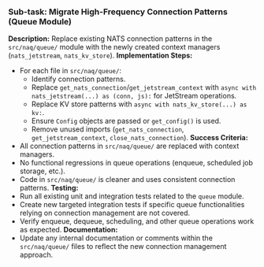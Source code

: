 ### Sub-task: Migrate High-Frequency Connection Patterns (Queue Module)
**Description:** Replace existing NATS connection patterns in the `src/naq/queue/` module with the newly created context managers (`nats_jetstream`, `nats_kv_store`).
**Implementation Steps:**
- For each file in `src/naq/queue/`:
    - Identify connection patterns.
    - Replace `get_nats_connection`/`get_jetstream_context` with `async with nats_jetstream(...) as (conn, js):` for JetStream operations.
    - Replace KV store patterns with `async with nats_kv_store(...) as kv:`.
    - Ensure `Config` objects are passed or `get_config()` is used.
    - Remove unused imports (`get_nats_connection`, `get_jetstream_context`, `close_nats_connection`).
**Success Criteria:**
- All connection patterns in `src/naq/queue/` are replaced with context managers.
- No functional regressions in queue operations (enqueue, scheduled job storage, etc.).
- Code in `src/naq/queue/` is cleaner and uses consistent connection patterns.
**Testing:**
- Run all existing unit and integration tests related to the `queue` module.
- Create new targeted integration tests if specific queue functionalities relying on connection management are not covered.
- Verify enqueue, dequeue, scheduling, and other queue operations work as expected.
**Documentation:**
- Update any internal documentation or comments within the `src/naq/queue/` files to reflect the new connection management approach.
